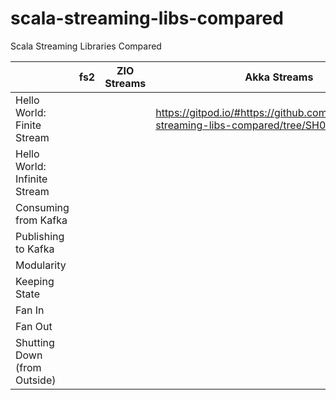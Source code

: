 # scala-streaming-libs-compared
Scala Streaming Libraries Compared


                                                              
|                                   | fs2 | ZIO Streams | Akka Streams |
| --------------------------------- | --- | ----------- | ------------ |
| Hello World: Finite Stream        |     |             | https://gitpod.io/#https://github.com/knoldus/scala-streaming-libs-compared/tree/SH01/akka-streams |
| Hello World: Infinite Stream      |     |             |              |
| Consuming from Kafka              |     |             |              |
| Publishing to Kafka               |     |             |              |
| Modularity                        |     |             |              |                 
| Keeping State                     |     |             |              |
| Fan In                            |     |             |              |
| Fan Out                           |     |             |              |
| Shutting Down (from Outside)      |     |             |              |


